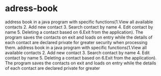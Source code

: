 # adress-book
 address book in a java program with specific functions(1.View all available contacts 2. Add new contact 3. Search contact by name 4. Edit contact by name 5. Deleting a contact based on  6.Exit from the application). The program saves the contacts on exit and loads on entry while the details of each contact are declared private for greater  security when processing them. address book in a java program with specific functions(1.View all available contacts 2. Add new contact 3. Search contact by name 4. Edit contact by name 5. Deleting a contact based on  6.Exit from the application). The program saves the contacts on exit and loads on entry while the details of each contact are declared private for greater 
